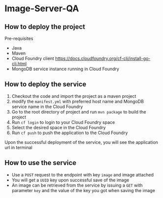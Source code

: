 # Image-Server-QA

## How to deploy the project

Pre-requisites
* Java
* Maven
* Cloud Foundry client 
https://docs.cloudfoundry.org/cf-cli/install-go-cli.html
* MongoDB service instance running in Cloud Foundry

## How to deploy the service
1. Checkout the code and import the project as a maven project
2. modify the ```manifest.yml``` with preferred host name and MongoDB service name in the Cloud Foundry
3. Go to the root directory of project and run ```mvn package``` to build the project
3. Run ```cf login``` to login to your Cloud Foundry space
4. Select the desired space in the Cloud Foundry
5. Run ```cf push``` to push the application to the Cloud Foundry 

Upon the successful deployment of the service, you will see the application url in terminal

## How to use the service
* Use a ```POST``` request to the endpoint with key ```image``` and image attached
* You will get a ```UUID``` key upon successful save of the image
* An image can be retrieved from the service by issuing a ```GET``` with parameter ```key``` and the value of the key you got when saving the image 
